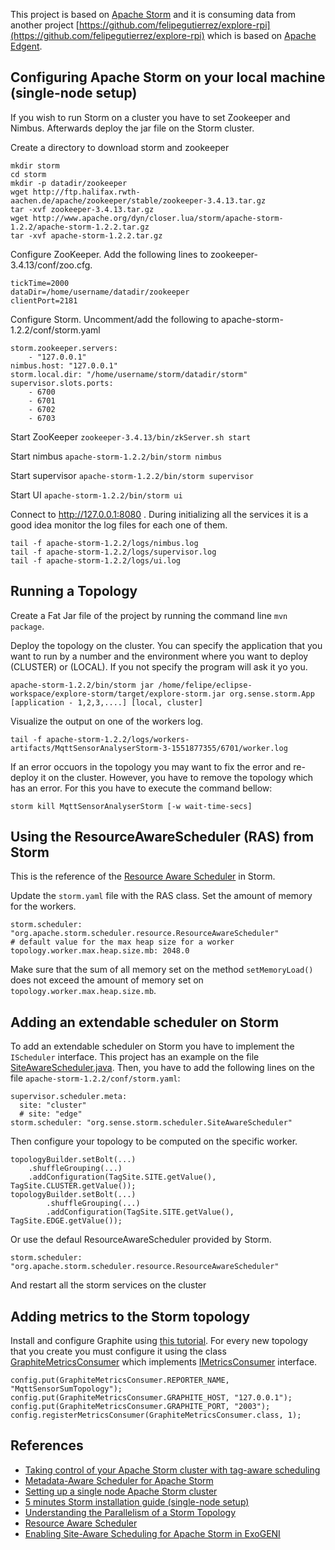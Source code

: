This project is based on [Apache Storm](http://storm.apache.org/) and it is consuming data from another project [https://github.com/felipegutierrez/explore-rpi](https://github.com/felipegutierrez/explore-rpi) which is based on [Apache Edgent](http://edgent.apache.org/).


## Configuring Apache Storm on your local machine (single-node setup)

If you wish to run Storm on a cluster you have to set Zookeeper and Nimbus. Afterwards deploy the jar file on the Storm cluster.

Create a directory to download storm and zookeeper
```
mkdir storm
cd storm
mkdir -p datadir/zookeeper
wget http://ftp.halifax.rwth-aachen.de/apache/zookeeper/stable/zookeeper-3.4.13.tar.gz
tar -xvf zookeeper-3.4.13.tar.gz
wget http://www.apache.org/dyn/closer.lua/storm/apache-storm-1.2.2/apache-storm-1.2.2.tar.gz
tar -xvf apache-storm-1.2.2.tar.gz
```

Configure ZooKeeper. Add the following lines to zookeeper-3.4.13/conf/zoo.cfg.
```
tickTime=2000
dataDir=/home/username/datadir/zookeeper
clientPort=2181
```

Configure Storm. Uncomment/add the following to apache-storm-1.2.2/conf/storm.yaml
```
storm.zookeeper.servers:
    - "127.0.0.1"
nimbus.host: "127.0.0.1"
storm.local.dir: "/home/username/storm/datadir/storm"
supervisor.slots.ports:
    - 6700
    - 6701
    - 6702
    - 6703
```

Start ZooKeeper `zookeeper-3.4.13/bin/zkServer.sh start`

Start nimbus `apache-storm-1.2.2/bin/storm nimbus`

Start supervisor `apache-storm-1.2.2/bin/storm supervisor`

Start UI `apache-storm-1.2.2/bin/storm ui`

Connect to http://127.0.0.1:8080 . During initializing all the services it is a good idea monitor the log files for each one of them.
```
tail -f apache-storm-1.2.2/logs/nimbus.log
tail -f apache-storm-1.2.2/logs/supervisor.log
tail -f apache-storm-1.2.2/logs/ui.log
```

## Running a Topology

Create a Fat Jar file of the project by running the command line `mvn package`.

Deploy the topology on the cluster. You can specify the application that you want to run by a number and the environment where you want to deploy (CLUSTER) or (LOCAL). If you not specify the program will ask it yo you.
```
apache-storm-1.2.2/bin/storm jar /home/felipe/eclipse-workspace/explore-storm/target/explore-storm.jar org.sense.storm.App [application - 1,2,3,....] [local, cluster]
```
Visualize the output on one of the workers log.
```
tail -f apache-storm-1.2.2/logs/workers-artifacts/MqttSensorAnalyserStorm-3-1551877355/6701/worker.log
```
If an error occuors in the topology you may want to fix the error and re-deploy it on the cluster. However, you have to remove the topology which has an error. For this you have to execute the command bellow:
```
storm kill MqttSensorAnalyserStorm [-w wait-time-secs]
```

## Using the ResourceAwareScheduler (RAS) from Storm

This is the reference of the [Resource Aware Scheduler](http://storm.apache.org/releases/1.2.2/Resource_Aware_Scheduler_overview.html) in Storm.

Update the `storm.yaml` file with the RAS class. Set the amount of memory for the workers. 

```
storm.scheduler: "org.apache.storm.scheduler.resource.ResourceAwareScheduler"
# default value for the max heap size for a worker
topology.worker.max.heap.size.mb: 2048.0
```

Make sure that the sum of all memory set on the method `setMemoryLoad()` does not exceed the amount of memory set on `topology.worker.max.heap.size.mb`.

## Adding an extendable scheduler on Storm

To add an extendable scheduler on Storm you have to implement the `IScheduler` interface. This project has an example on the file [SiteAwareScheduler.java](https://github.com/felipegutierrez/explore-storm/blob/master/src/main/java/org/sense/storm/scheduler/SiteAwareScheduler.java). Then, you have to add the following lines on the file `apache-storm-1.2.2/conf/storm.yaml`:
```
supervisor.scheduler.meta:
  site: "cluster"
  # site: "edge"
storm.scheduler: "org.sense.storm.scheduler.SiteAwareScheduler"
```
Then configure your topology to be computed on the specific worker.
```
topologyBuilder.setBolt(...)
	.shuffleGrouping(...)
	.addConfiguration(TagSite.SITE.getValue(), TagSite.CLUSTER.getValue());
topologyBuilder.setBolt(...)
        .shuffleGrouping(...)
        .addConfiguration(TagSite.SITE.getValue(), TagSite.EDGE.getValue());
```
Or use the defaul ResourceAwareScheduler provided by Storm.
```
storm.scheduler: "org.apache.storm.scheduler.resource.ResourceAwareScheduler"
```


And restart all the storm services on the cluster


## Adding metrics to the Storm topology

Install and configure Graphite using [this tutorial](https://www.vultr.com/docs/how-to-install-and-configure-graphite-on-ubuntu-16-04). For every new topology that you create you must configure it using the class [GraphiteMetricsConsumer](https://github.com/felipegutierrez/explore-storm/blob/master/src/main/java/org/sense/storm/metrics/GraphiteMetricsConsumer.java) which implements [IMetricsConsumer](http://storm.apache.org/releases/1.2.2/Metrics.html) interface.
```
config.put(GraphiteMetricsConsumer.REPORTER_NAME, "MqttSensorSumTopology");
config.put(GraphiteMetricsConsumer.GRAPHITE_HOST, "127.0.0.1");
config.put(GraphiteMetricsConsumer.GRAPHITE_PORT, "2003");
config.registerMetricsConsumer(GraphiteMetricsConsumer.class, 1);
```



## References

- [Taking control of your Apache Storm cluster with tag-aware scheduling](https://inside.edited.com/taking-control-of-your-apache-storm-cluster-with-tag-aware-scheduling-b60aaaa5e37e)
- [Metadata-Aware Scheduler for Apache Storm](https://dcvan24.wordpress.com/2015/04/07/metadata-aware-custom-scheduler-in-storm/)
- [Setting up a single node Apache Storm cluster](https://medium.com/real-time-streaming/setting-up-a-single-node-apache-storm-cluster-3dda02add2e9)
- [5 minutes Storm installation guide (single-node setup)](https://vincenzogulisano.com/2015/07/30/5-minutes-storm-installation-guide-single-node-setup/)
- [Understanding the Parallelism of a Storm Topology](https://www.michael-noll.com/blog/2012/10/16/understanding-the-parallelism-of-a-storm-topology/)
- [Resource Aware Scheduler](http://storm.apache.org/releases/1.2.2/Resource_Aware_Scheduler_overview.html)
- [Enabling Site-Aware Scheduling for Apache Storm in ExoGENI](http://www.exogeni.net/2015/04/enabling-site-aware-scheduling-for-apache-storm-in-exogeni/)




